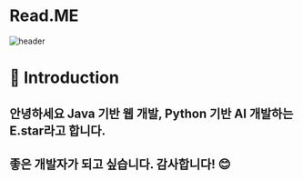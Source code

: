 # Read.ME


![header](https://capsule-render.vercel.app/api?type=waving&height=200&color=gradient&text=Hello,%20I'm%20Estar&fontAlign=50&fontAlignY=35)

# 👏 Introduction
## 안녕하세요 Java 기반 웹 개발, Python 기반 AI 개발하는 E.star라고 합니다.
## 좋은 개발자가 되고 싶습니다. 감사합니다! :blush:


